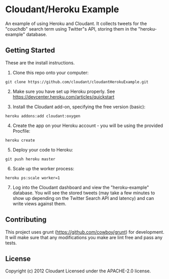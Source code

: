 # Cloudant/Heroku Example

An example of using Heroku and Cloudant. It collects tweets for the "couchdb"
search term using Twitter"s API, storing them in the "heroku-example" database.

## Getting Started

These are the install instructions.

1. Clone this repo onto your computer:

`git clone https://github.com/cloudant/cloudantHerokuExample.git`

2. Make sure you have set up Heroku properly. See
https://devcenter.heroku.com/articles/quickstart

3. Install the Cloudant add-on, specifying the free version (basic):

`heroku addons:add cloudant:oxygen`

4. Create the app on your Heroku account - you will be using the provided
Procfile:

`heroku create`

5. Deploy your code to Heroku:

`git push heroku master`

6. Scale up the worker process:

`heroku ps:scale worker=1`

7. Log into the Cloudant dashboard and view the "heroku-example" database. You
will see the stored tweets (may take a few minutes to show up depending on the
Twitter Search API and latency) and can write views against them.

## Contributing

This project uses grunt (https://github.com/cowboy/grunt) for development. It
will make sure that any modifications you make are lint free and pass any
tests.

## License
Copyright (c) 2012 Cloudant
Licensed under the APACHE-2.0 license.
